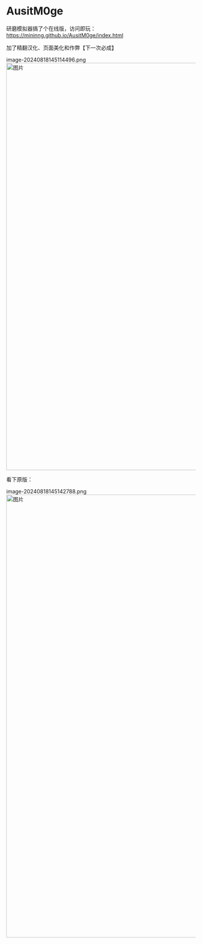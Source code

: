 # AusitM0ge

研磨模拟器搞了个在线版，访问即玩：https://mininng.github.io/AusitM0ge/index.html

加了精翻汉化、页面美化和作弊【下一次必成】

image-20240818145114496.png<img width="1083" alt="图片" src="https://github.com/user-attachments/assets/9b8614ce-bf07-42d8-ae19-94fabfd0fe97">


看下原版：

image-20240818145142788.png<img width="1178" alt="图片" src="https://github.com/user-attachments/assets/dac39c6c-2794-42bd-b51d-60f5a570ef70">
